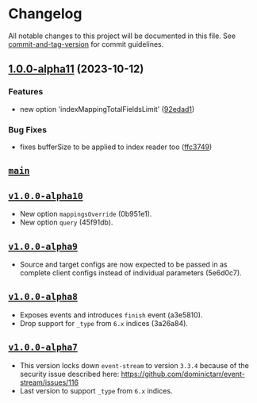 # Changelog

All notable changes to this project will be documented in this file. See [commit-and-tag-version](https://github.com/absolute-version/commit-and-tag-version) for commit guidelines.

## [1.0.0-alpha11](https://github.com/walterra/node-es-transformer/compare/v1.0.0-alpha10...v1.0.0-alpha11) (2023-10-12)


### Features

* new option 'indexMappingTotalFieldsLimit' ([92edad1](https://github.com/walterra/node-es-transformer/commit/92edad18da7186d3881fc181e6e88b7929bed2d4))


### Bug Fixes

* fixes bufferSize to be applied to index reader too ([ffc3749](https://github.com/walterra/node-es-transformer/commit/ffc3749e296cd39f39924571c197986addc756ff))

## [`main`](https://github.com/walterra/node-es-transformer/tree/main)

## [`v1.0.0-alpha10`](https://github.com/walterra/node-es-transformer/releases/tag/v1.0.0-alpha10)

- New option `mappingsOverride` (0b951e1).
- New option `query` (45f91db).

## [`v1.0.0-alpha9`](https://github.com/walterra/node-es-transformer/releases/tag/v1.0.0-alpha9)

- Source and target configs are now expected to be passed in as complete client configs instead of individual parameters (5e6d0c7).

## [`v1.0.0-alpha8`](https://github.com/walterra/node-es-transformer/releases/tag/v1.0.0-alpha8)

- Exposes events and introduces `finish` event (a3e5810).
- Drop support for `_type` from `6.x` indices (3a26a84).

## [`v1.0.0-alpha7`](https://github.com/walterra/node-es-transformer/releases/tag/v1.0.0-alpha7)

- This version locks down `event-stream` to version `3.3.4` because of the security issue described here: https://github.com/dominictarr/event-stream/issues/116
- Last version to support `_type` from `6.x` indices.
